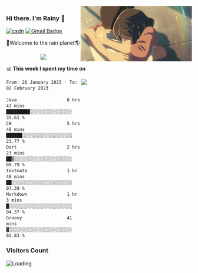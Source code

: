 <img  align='right' height="150" src="https://github.com/LikeRainDay/LikeRainDay/blob/master/pic/img_rain_1.gif?raw=true">



### Hi there. I'm Rainy :lemon:

[![csdn](https://img.shields.io/badge/-csdn-c14438?style=flat-square&logo=c&logoColor=white)](https://blog.csdn.net/qq_15807167)
[![Gmail Badge](https://img.shields.io/badge/-gmail-c14438?style=flat-square&logo=Gmail&logoColor=white&link=mailto:houshuai0816@gmail.com)](mailto:houshuai0816@gmail.com)

🚀Welcome to the rain planet🌎

<center>
<img align='center'  src="https://source.unsplash.com/random/1200x600">
</center>

📊 **This week I spent my time on**

<img align='right'   width="300" src="https://github-readme-stats.vercel.app/api?username=LikeRainDay&show_icons=true&title_color=fff&icon_color=79ff97&text_color=9f9f9f&bg_color=151515&count_private=true">

<!--START_SECTION:waka-->

```text
From: 26 January 2023 - To: 02 February 2023

Java                   8 hrs 41 mins   █████████░░░░░░░░░░░░░░░░   35.61 %
C#                     5 hrs 48 mins   ██████░░░░░░░░░░░░░░░░░░░   23.77 %
Dart                   2 hrs 23 mins   ██▒░░░░░░░░░░░░░░░░░░░░░░   09.79 %
textmate               1 hr 48 mins    ██░░░░░░░░░░░░░░░░░░░░░░░   07.39 %
Markdown               1 hr 3 mins     █░░░░░░░░░░░░░░░░░░░░░░░░   04.37 %
Groovy                 41 mins         ▓░░░░░░░░░░░░░░░░░░░░░░░░   02.83 %
```

<!--END_SECTION:waka-->

### Visitors Count
<img align="left" src = "https://profile-counter.glitch.me/LikeRainDay/count.svg" alt ="Loading">
